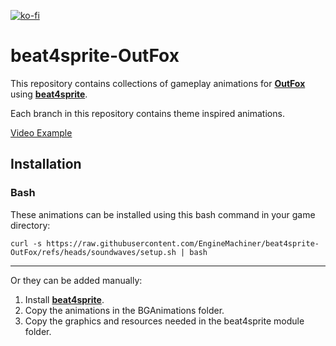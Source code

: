 [![ko-fi](https://ko-fi.com/img/githubbutton_sm.svg)](https://ko-fi.com/W7W32691S)

# beat4sprite-OutFox

This repository contains collections of gameplay animations for **[OutFox](https://github.com/TeamRizu/OutFox)** using **[beat4sprite](https://github.com/EngineMachiner/beat4sprite)**.

Each branch in this repository contains theme inspired animations.

[Video Example](https://www.youtube.com/watch?v=NKW4aDbaQvM)

## Installation

### Bash

These animations can be installed using this bash command in your game directory:

```console
curl -s https://raw.githubusercontent.com/EngineMachiner/beat4sprite-OutFox/refs/heads/soundwaves/setup.sh | bash
```

---

Or they can be added manually:

1. Install **[beat4sprite](https://github.com/EngineMachiner/beat4sprite)**.
2. Copy the animations in the BGAnimations folder.
3. Copy the graphics and resources needed in the beat4sprite module folder.

